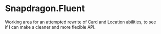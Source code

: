 # Snapdragon.Fluent

Working area for an attempted rewrite of Card and Location abilities, to see if I can make a cleaner and more flexible API.